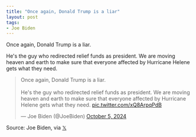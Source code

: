 ```yaml
---
title: "Once again, Donald Trump is a liar"
layout: post
tags:
- Joe Biden
---
```


Once again, Donald Trump is a liar.

He's the guy who redirected relief funds as president. We are moving heaven and earth to make sure that everyone affected by Hurricane Helene gets what they need.

<blockquote class="twitter-tweet"><p lang="en" dir="ltr">Once again, Donald Trump is a liar. <br><br>He&#39;s the guy who redirected relief funds as president. We are moving heaven and earth to make sure that everyone affected by Hurricane Helene gets what they need. <a href="https://t.co/xQ8ArpqPdB">pic.twitter.com/xQ8ArpqPdB</a></p>&mdash; Joe Biden (@JoeBiden) <a href="https://twitter.com/JoeBiden/status/1842673642448040019?ref_src=twsrc%5Etfw">October 5, 2024</a></blockquote> <script async src="https://platform.twitter.com/widgets.js" charset="utf-8"></script>

Source: Joe Biden, via [𝕏](https://x.com)
